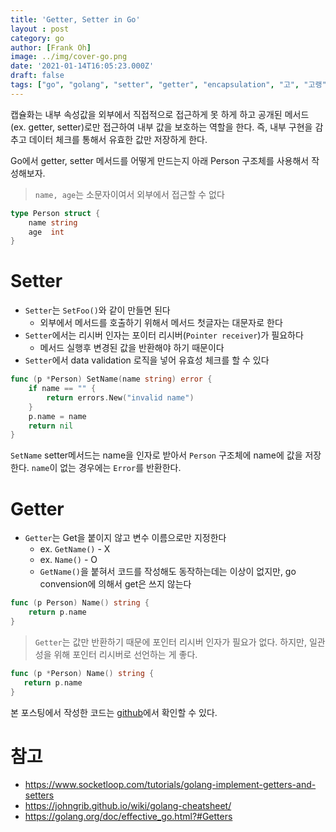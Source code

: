 ```yaml
---
title: 'Getter, Setter in Go'
layout : post
category: go
author: [Frank Oh]
image: ../img/cover-go.png
date: '2021-01-14T16:05:23.000Z'
draft: false
tags: ["go", "golang", "setter", "getter", "encapsulation", "고", "고랭", "캡슐화", "게터", "세터"]
---
```


캡슐화는 내부 속성값을 외부에서 직접적으로 접근하게 못 하게 하고 공개된 메서드 (ex. getter, setter)로만 접근하여 내부 값을 보호하는 역할을 한다. 즉, 내부 구현을 감추고 데이터 체크를 통해서 유효한 값만 저장하게 한다. 

Go에서 getter, setter 메서드를 어떻게 만드는지 아래 Person 구조체를 사용해서 작성해보자. 

> `name, age`는 소문자이여서 외부에서 접근할 수 없다

```go
type Person struct {
	name string
	age  int
}
```

# Setter

- `Setter`는 `SetFoo()`와 같이 만들면 된다
  - 외부에서 메서드를 호출하기 위해서 메서드 첫글자는 대문자로 한다
- `Setter`에서는 리시버 인자는 포이터 리시버(`Pointer receiver`)가 필요하다
  - 메서드 실행후 변경된 값을 반환해야 하기 때문이다
- `Setter`에서 data validation 로직을 넣어 유효성 체크를 할 수 있다

```go
func (p *Person) SetName(name string) error {
	if name == "" {
		return errors.New("invalid name")
	}
	p.name = name
	return nil
}
```

`SetName` setter메서드는 name을 인자로 받아서 `Person` 구조체에 name에 값을 저장한다. `name`이 없는 경우에는 `Error`를 반환한다. 

# Getter

- `Getter`는 Get을 붙이지 않고 변수 이름으로만 지정한다
  - ex. `GetName()` - X
  - ex. `Name()` - O
  - `GetName()`을 붙혀서 코드를 작성해도 동작하는데는 이상이 없지만, go convension에 의해서 get은 쓰지 않는다

```go
func (p Person) Name() string {
	return p.name
}
```



> `Getter`는 값만 반환하기 때문에 포인터 리시버 인자가 필요가 없다. 하지만, 일관성을 위해 포인터 리시버로 선언하는 게 좋다.

```go
func (p *Person) Name() string {
   return p.name
}
```



본 포스팅에서 작성한 코드는 [github](https://github.com/kenshin579/tutorials-go/tree/master/go-getter-setter)에서 확인할 수 있다.

# 참고

- https://www.socketloop.com/tutorials/golang-implement-getters-and-setters
- https://johngrib.github.io/wiki/golang-cheatsheet/
- https://golang.org/doc/effective_go.html?#Getters
